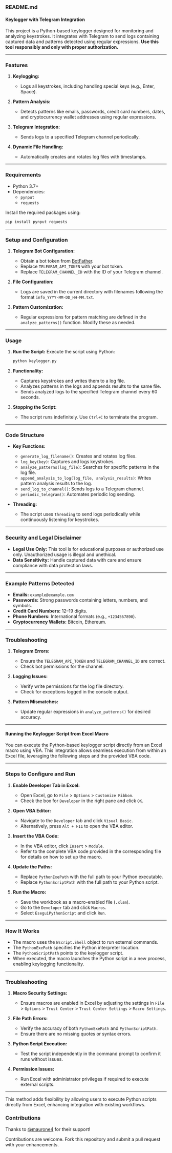 ### README.md

#### Keylogger with Telegram Integration

This project is a Python-based keylogger designed for monitoring and analyzing keystrokes. It integrates with Telegram to send logs containing captured data and patterns detected using regular expressions. **Use this tool responsibly and only with proper authorization.**

---

### Features

1. **Keylogging:** 
   - Logs all keystrokes, including handling special keys (e.g., Enter, Space).
   
2. **Pattern Analysis:**
   - Detects patterns like emails, passwords, credit card numbers, dates, and cryptocurrency wallet addresses using regular expressions.

3. **Telegram Integration:**
   - Sends logs to a specified Telegram channel periodically.

4. **Dynamic File Handling:**
   - Automatically creates and rotates log files with timestamps.

---

### Requirements

- Python 3.7+
- Dependencies:
  - `pynput`
  - `requests`

Install the required packages using:

```bash
pip install pynput requests
```

---

### Setup and Configuration

1. **Telegram Bot Configuration:**
   - Obtain a bot token from [BotFather](https://core.telegram.org/bots).
   - Replace `TELEGRAM_API_TOKEN` with your bot token.
   - Replace `TELEGRAM_CHANNEL_ID` with the ID of your Telegram channel.

2. **File Configuration:**
   - Logs are saved in the current directory with filenames following the format `info_YYYY-MM-DD_HH-MM.txt`.

3. **Pattern Customization:**
   - Regular expressions for pattern matching are defined in the `analyze_patterns()` function. Modify these as needed.

---

### Usage

1. **Run the Script:**
   Execute the script using Python:

   ```bash
   python keylogger.py
   ```

2. **Functionality:**
   - Captures keystrokes and writes them to a log file.
   - Analyzes patterns in the logs and appends results to the same file.
   - Sends analyzed logs to the specified Telegram channel every 60 seconds.

3. **Stopping the Script:**
   - The script runs indefinitely. Use `Ctrl+C` to terminate the program.

---

### Code Structure

- **Key Functions:**
  - `generate_log_filename()`: Creates and rotates log files.
  - `log_key(key)`: Captures and logs keystrokes.
  - `analyze_patterns(log_file)`: Searches for specific patterns in the log file.
  - `append_analysis_to_log(log_file, analysis_results)`: Writes pattern analysis results to the log.
  - `send_log_to_channel()`: Sends logs to a Telegram channel.
  - `periodic_telegram()`: Automates periodic log sending.

- **Threading:**
  - The script uses `threading` to send logs periodically while continuously listening for keystrokes.

---

### Security and Legal Disclaimer

- **Legal Use Only:** 
  This tool is for educational purposes or authorized use only. Unauthorized usage is illegal and unethical.
- **Data Sensitivity:** 
  Handle captured data with care and ensure compliance with data protection laws.

---

### Example Patterns Detected

- **Emails:** `example@example.com`
- **Passwords:** Strong passwords containing letters, numbers, and symbols.
- **Credit Card Numbers:** 12–19 digits.
- **Phone Numbers:** International formats (e.g., `+1234567890`).
- **Cryptocurrency Wallets:** Bitcoin, Ethereum.

---

### Troubleshooting

1. **Telegram Errors:**
   - Ensure the `TELEGRAM_API_TOKEN` and `TELEGRAM_CHANNEL_ID` are correct.
   - Check bot permissions for the channel.

2. **Logging Issues:**
   - Verify write permissions for the log file directory.
   - Check for exceptions logged in the console output.

3. **Pattern Mismatches:**
   - Update regular expressions in `analyze_patterns()` for desired accuracy.

---

#### Running the Keylogger Script from Excel Macro

You can execute the Python-based keylogger script directly from an Excel macro using VBA. This integration allows seamless execution from within an Excel file, leveraging the following steps and the provided VBA code.

---

### Steps to Configure and Run

1. **Enable Developer Tab in Excel:**
   - Open Excel, go to `File` > `Options` > `Customize Ribbon`.
   - Check the box for `Developer` in the right pane and click `OK`.

2. **Open VBA Editor:**
   - Navigate to the `Developer` tab and click `Visual Basic`.
   - Alternatively, press `Alt + F11` to open the VBA editor.

3. **Insert the VBA Code:**
   - In the VBA editor, click `Insert` > `Module`.
   - Refer to the complete VBA code provided in the corresponding file for details on how to set up the macro.

4. **Update the Paths:**
   - Replace `PythonExePath` with the full path to your Python executable.
   - Replace `PythonScriptPath` with the full path to your Python script.

5. **Run the Macro:**
   - Save the workbook as a macro-enabled file (`.xlsm`).
   - Go to the `Developer` tab and click `Macros`.
   - Select `EseguiPythonScript` and click `Run`.

---

### How It Works

- The macro uses the `Wscript.Shell` object to run external commands.
- The `PythonExePath` specifies the Python interpreter location.
- The `PythonScriptPath` points to the keylogger script.
- When executed, the macro launches the Python script in a new process, enabling keylogging functionality.

---

### Troubleshooting

1. **Macro Security Settings:**
   - Ensure macros are enabled in Excel by adjusting the settings in `File` > `Options` > `Trust Center` > `Trust Center Settings` > `Macro Settings`.

2. **File Path Errors:**
   - Verify the accuracy of both `PythonExePath` and `PythonScriptPath`.
   - Ensure there are no missing quotes or syntax errors.

3. **Python Script Execution:**
   - Test the script independently in the command prompt to confirm it runs without issues.

4. **Permission Issues:**
   - Run Excel with administrator privileges if required to execute external scripts.

---

This method adds flexibility by allowing users to execute Python scripts directly from Excel, enhancing integration with existing workflows.


### Contributions

Thanks to [@maurone4](https://github.com/maurone4) for their support!

Contributions are welcome. Fork this repository and submit a pull request with your enhancements.
